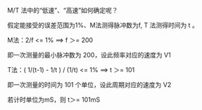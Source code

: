 M/T 法中的“低速”、“高速”如何确定呢？

假定能接受的误差范围为1%、M法测得脉冲数为f, T 法测得时间为 t 。

M法：2/f <= 1% ==> f ＞= 200

即一次测量的最小脉冲数为 200，设此频率对应的速度为 V1

T法：( 1/(t-1) - 1/t ) / (1/t) <= 1% ==> t ＞= 101

即一次测量的时间为 101 个单位，设此周期对应的速度为 V2

若计时单位为mS，则 t＞= 101mS